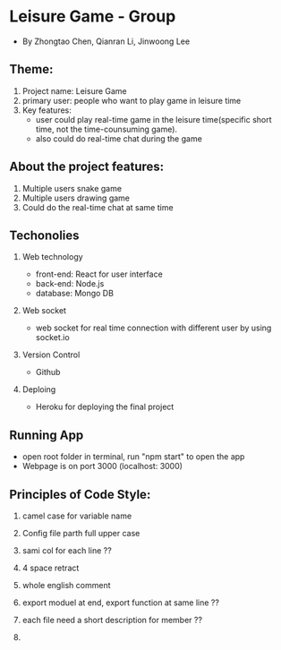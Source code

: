 # Leisure Game - Group 
 + By Zhongtao Chen, Qianran Li, Jinwoong Lee

## Theme:
1. Project name: Leisure Game
2. primary user: people who want to play game in leisure time
3. Key features: 
	+ user could play real-time game in the leisure time(specific short time, not the time-counsuming game).
	+ also could do real-time chat during the game

## About the project features:
1. Multiple users snake game
2. Multiple users drawing game
3. Could do the real-time chat at same time

## Techonolies
1. Web technology
	+ front-end: React for user interface
	+ back-end: Node.js 
	+ database: Mongo DB

2. Web socket
	+ web socket for real time connection with different user by using socket.io

3. Version Control
	+ Github

4. Deploing
	+ Heroku for deploying the final project

## Running App
 + open root folder in terminal, run "npm start" to open the app
 + Webpage is on port 3000 (localhost: 3000)

## Principles of Code Style:
1. camel case for variable name

2. Config file parth full upper case

3. sami col for each line ??

4. 4 space retract

5. whole english comment

6. export moduel at end, export function at same line ??

7. each file need a short description for member ??

8.
